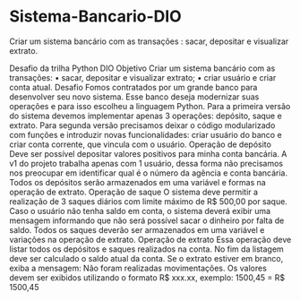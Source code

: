 # Sistema-Bancario-DIO
Criar um sistema bancário com as transações : sacar, depositar e visualizar extrato.

Desafio da trilha Python DIO
Objetivo
Criar um sistema bancário com as transações:
•	sacar, depositar e visualizar extrato;
•	criar usuário e criar conta atual.
Desafio
Fomos contratados por um grande banco para desenvolver seu novo sistema. Esse banco deseja modernizar suas operações e para isso escolheu a linguagem Python.
Para a primeira versão do sistema devemos implementar apenas 3 operações: depósito, saque e extrato.
Para segunda versão precisamos deixar o código modularizado com funções e introduzir novas funcionalidades: criar usuário do banco e criar conta corrente, que vincula com o usuário.
Operação de depósito
Deve ser possível depositar valores positivos para minha conta bancária. A v1 do projeto trabalha apenas com 1 usuário, dessa forma não precisamos nos preocupar em identificar qual é o número da agência e conta bancária. Todos os depósitos serão armazenados em uma variável e formas na operação de extrato.
Operação de saque
O sistema deve permitir a realização de 3 saques diários com limite máximo de R$ 500,00 por saque. Caso o usuário não tenha saldo em conta, o sistema deverá exibir uma mensagem informando que não será possível sacar o dinheiro por falta de saldo. Todos os saques deverão ser armazenados em uma variável e variações na operação de extrato.
Operação de extrato
Essa operação deve listar todos os depósitos e saques realizados na conta. No fim da listagem deve ser calculado o saldo atual da conta. Se o extrato estiver em branco, exiba a mensagem: Não foram realizadas movimentações.
Os valores devem ser exibidos utilizando o formato R$ xxx.xx, exemplo:
1500,45 = R$ 1500,45
